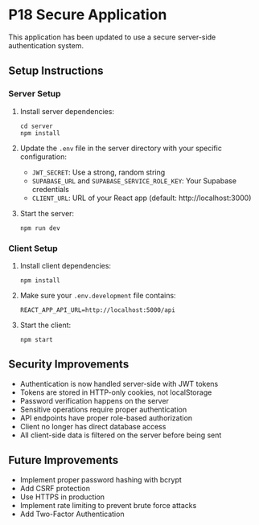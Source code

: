 # P18 Secure Application

This application has been updated to use a secure server-side authentication system.

## Setup Instructions

### Server Setup

1. Install server dependencies:
   ```
   cd server
   npm install
   ```

2. Update the `.env` file in the server directory with your specific configuration:
   - `JWT_SECRET`: Use a strong, random string
   - `SUPABASE_URL` and `SUPABASE_SERVICE_ROLE_KEY`: Your Supabase credentials
   - `CLIENT_URL`: URL of your React app (default: http://localhost:3000)

3. Start the server:
   ```
   npm run dev
   ```

### Client Setup

1. Install client dependencies:
   ```
   npm install
   ```

2. Make sure your `.env.development` file contains:
   ```
   REACT_APP_API_URL=http://localhost:5000/api
   ```

3. Start the client:
   ```
   npm start
   ```

## Security Improvements

- Authentication is now handled server-side with JWT tokens
- Tokens are stored in HTTP-only cookies, not localStorage
- Password verification happens on the server
- Sensitive operations require proper authentication
- API endpoints have proper role-based authorization
- Client no longer has direct database access
- All client-side data is filtered on the server before being sent

## Future Improvements

- Implement proper password hashing with bcrypt
- Add CSRF protection
- Use HTTPS in production
- Implement rate limiting to prevent brute force attacks
- Add Two-Factor Authentication
